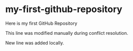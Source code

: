 # my-first-github-repository
Here is my first GitHub Repository

This line was modified manually during conflict resolution.

New line was added locally.